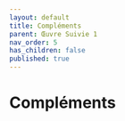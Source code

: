 ```yaml
---
layout: default
title: Compléments
parent: Œuvre Suivie 1
nav_order: 5
has_children: false
published: true
---
```

# Compléments




